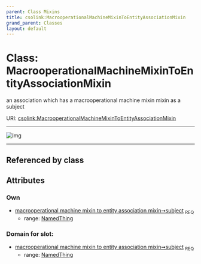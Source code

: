 ```yaml
---
parent: Class Mixins
title: csolink:MacrooperationalMachineMixinToEntityAssociationMixin
grand_parent: Classes
layout: default
---
```


# Class: MacrooperationalMachineMixinToEntityAssociationMixin


an association which has a macrooperational machine mixin mixin as a subject

URI: [csolink:MacrooperationalMachineMixinToEntityAssociationMixin](https://w3id.org/csolink/vocab/MacrooperationalMachineMixinToEntityAssociationMixin)


---

![img](http://yuml.me/diagram/nofunky;dir:TB/class/[NamedThing],[NamedThing]%3Csubject%201..1-%20[MacrooperationalMachineMixinToEntityAssociationMixin])

---


## Referenced by class


## Attributes


### Own

 * [macrooperational machine mixin to entity association mixin➞subject](macrooperational_machine_mixin_to_entity_association_mixin_subject.md)  <sub>REQ</sub>
    * range: [NamedThing](NamedThing.md)

### Domain for slot:

 * [macrooperational machine mixin to entity association mixin➞subject](macrooperational_machine_mixin_to_entity_association_mixin_subject.md)  <sub>REQ</sub>
    * range: [NamedThing](NamedThing.md)
